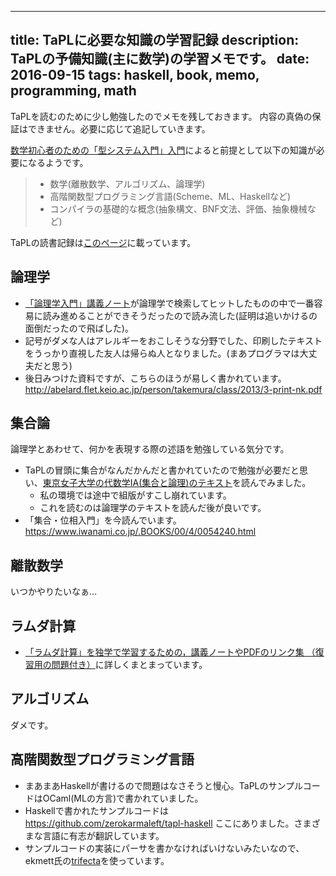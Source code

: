 ----
title: TaPLに必要な知識の学習記録
description: TaPLの予備知識(主に数学)の学習メモです。
date: 2016-09-15
tags: haskell, book, memo, programming, math
----

TaPLを読むのために少し勉強したのでメモを残しておきます。
内容の真偽の保証はできません。必要に応じて追記していきます。

[数学初心者のための「型システム入門」入門](http://zoetrope.hatenablog.jp/entry/2013/07/24/204613)によると前提として以下の知識が必要になるようです。

> - 数学(離散数学、アルゴリズム、論理学)
> - 高階関数型プログラミング言語(Scheme、ML、Haskellなど)
> - コンパイラの基礎的な概念(抽象構文、BNF文法、評価、抽象機械など)

TaPLの読書記録は[このページ](/posts/TaPL.html)に載っています。

<!--more-->

## 論理学

- [「論理学入門」講義ノート](http://abelard.flet.keio.ac.jp/person/mitsu/pdf/nyumon_logic.pdf)が論理学で検索してヒットしたものの中で一番容易に読み進めることができそうだったので読み流した(証明は追いかけるの面倒だったので飛ばした)。
- 記号がダメな人はアレルギーをおこしそうな分野でした、印刷したテキストをうっかり直視した友人は帰らぬ人となりました。(まあプログラマは大丈夫だと思う)
- 後日みつけた資料ですが、こちらのほうが易しく書かれています。 <http://abelard.flet.keio.ac.jp/person/takemura/class/2013/3-print-nk.pdf>

## 集合論

論理学とあわせて、何かを表現する際の述語を勉強している気分です。

- TaPLの冒頭に集合がなんだかんだと書かれていたので勉強が必要だと思い、[東京女子大学の代数学IA(集合と論理)のテキスト](http://www.math.twcu.ac.jp/~yamauchi/text/2012/alg2012/set_logic.pdf)を読んでみました。
    + 私の環境では途中で組版がすこし崩れています。
    + これを読むのは論理学のテキストを読んだ後が良いです。
- 「集合・位相入門」を今読んでいます。 <https://www.iwanami.co.jp/.BOOKS/00/4/0054240.html>

## 離散数学

いつかやりたいなぁ…

## ラムダ計算

- [「ラムダ計算」を独学で学習するための，講義ノートやPDFのリンク集 （復習用の問題付き）](http://language-and-engineering.hatenablog.jp/entry/20130313/LambdaCalculusBasicNoteLinks)に詳しくまとまっています。

## アルゴリズム

ダメです。

## 高階関数型プログラミング言語

- まあまあHaskellが書けるので問題はなさそうと慢心。TaPLのサンプルコードはOCaml(MLの方言)で書かれていました。
- Haskellで書かれたサンプルコードは <https://github.com/zerokarmaleft/tapl-haskell> ここにありました。さまざまな言語に有志が翻訳しています。
- サンプルコードの実装にパーサを書かなければいけないみたいなので、ekmett氏の[trifecta](http://hackage.haskell.org/package/trifecta)を使っています。
